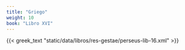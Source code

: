 ```yaml
---
title: "Griego"
weight: 10
book: "Libro XVI"
---
```

{{< greek_text "static/data/libros/res-gestae/perseus-lib-16.xml" >}}
